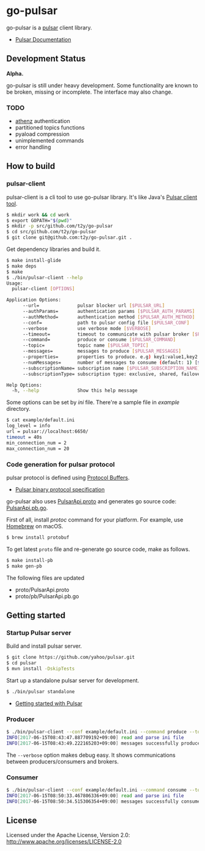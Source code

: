 # go-pulsar

go-pulsar is a [pulsar](https://github.com/yahoo/pulsar) client library.

* [Pulsar Documentation](https://github.com/yahoo/pulsar/blob/master/docs/Documentation.md)


## Development Status

**Alpha.**

go-pulsar is still under heavy development. Some functionality are known to be broken, missing or incomplete. The interface may also change.

### TODO

* [athenz](https://github.com/yahoo/athenz) authentication
* partitioned topics functions
* pyaload compression
* unimplemented commands
* error handling


## How to build

### pulsar-client

pulsar-client is a cli tool to use go-pulsar library. It's like Java's [Pulsar client tool](https://github.com/yahoo/pulsar/blob/master/docs/AdminTools.md#pulsar-client-tool).

```bash
$ mkdir work && cd work
$ export GOPATH="$(pwd)"
$ mkdir -p src/github.com/t2y/go-pulsar
$ cd src/github.com/t2y/go-pulsar
$ git clone git@github.com:t2y/go-pulsar.git .
```

Get dependency libraries and build it.

```bash
$ make install-glide
$ make deps
$ make
$ ./bin/pulsar-client --help
Usage:
  pulsar-client [OPTIONS]

Application Options:
      --url=              pulsar blocker url [$PULSAR_URL]
      --authParams=       authentication params [$PULSAR_AUTH_PARAMS]
      --authMethod=       authentication method [$PULSAR_AUTH_METHOD]
      --conf=             path to pulsar config file [$PULSAR_CONF]
      --verbose           use verbose mode [$VERBOSE]
      --timeout=          timeout to communicate with pulsar broker [$PULSAR_TIMEOUT]
      --command=          produce or consume [$PULSAR_COMMAND]
      --topic=            topic name [$PULSAR_TOPIC]
      --messages=         messages to produce [$PULSAR_MESSAGES]
      --properties=       properties to produce. e.g) key1:value1,key2:value2 [$PULSAR_PROPERTIES]
      --numMessages=      number of messages to consume (default: 1) [$PULSAR_NUM_MESSAGES]
      --subscriptionName= subscription name [$PULSAR_SUBSCRIPTION_NAME]
      --subscriptionType= subscription type: exclusive, shared, failover (default: exclusive) [$PULSAR_SUBSCRIPTION_TYPE]

Help Options:
  -h, --help              Show this help message
```

Some options can be set by *ini* file. There're a sample file in *example* directory.

```bash
$ cat example/default.ini
log_level = info
url = pulsar://localhost:6650/
timeout = 40s
min_connection_num = 2
max_connection_num = 20
```

### Code generation for pulsar protocol

pulsar protocol is defined using [Protocol Buffers](https://developers.google.com/protocol-buffers/).

* [Pulsar binary protocol specification](https://github.com/yahoo/pulsar/blob/master/docs/BinaryProtocol.md)

go-pulsar also uses [PulsarApi.proto](https://github.com/yahoo/pulsar/blob/master/pulsar-common/src/main/proto/PulsarApi.proto) and generates go source code: [PulsarApi.pb.go](https://github.com/t2y/go-pulsar/blob/master/proto/pb/PulsarApi.pb.go).

First of all, install *protoc* command for your platform. For example, use [Homebrew](https://brew.sh/) on macOS.

```bash
$ brew install protobuf
```

To get latest `proto` file and re-generate go source code, make as follows.

```bash
$ make install-pb
$ make gen-pb
```

The following files are updated

* proto/PulsarApi.proto
* proto/pb/PulsarApi.pb.go


## Getting started

### Startup Pulsar server

Build and install pulsar server.

```bash
$ git clone https://github.com/yahoo/pulsar.git
$ cd pulsar
$ mvn install -DskipTests
```

Start up a standalone pulsar server for development.

```bash
$ ./bin/pulsar standalone
```

* [Getting started with Pulsar](https://github.com/yahoo/pulsar/blob/master/docs/GettingStarted.md)

### Producer

```bash
$ ./bin/pulsar-client --conf example/default.ini --command produce --topic "persistent://sample/standalone/ns1/my-topic" --messages "Hello Pulsar"
INFO[2017-06-15T08:43:47.887709192+09:00] read and parse ini file                       iniConf=&{info pulsar://localhost:6650/ 40s 2 20 pulsar://localhost:6650/ info} path="example/default.ini"
INFO[2017-06-15T08:43:49.222165203+09:00] messages successfully produced                messages=[Hello Pulsar] properties=[]
```

The `--verbose` option makes debug easy. It shows communications between producers/consumers and brokers.

### Consumer

```bash
$ ./bin/pulsar-client --conf example/default.ini --command consume --topic "persistent://sample/standalone/ns1/my-topic" --subscriptionName sub
INFO[2017-06-15T08:50:33.467806336+09:00] read and parse ini file                       iniConf=&{info pulsar://localhost:6650/ 40s 2 20 pulsar://localhost:6650/ info} path="example/default.ini"
INFO[2017-06-15T08:50:34.515306354+09:00] messages successfully consumed                key-value=[] message="Hello Pulsar"
```

## License

Licensed under the Apache License, Version 2.0: http://www.apache.org/licenses/LICENSE-2.0

